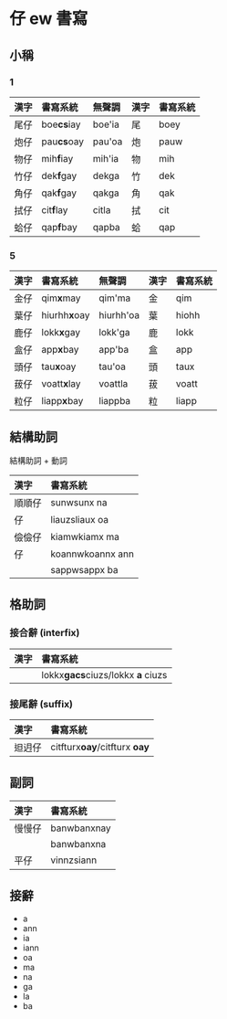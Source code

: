 # 仔 ew 書寫

## 小稱

### 1

| 漢字 | 書寫系統 | 無聲調 | 漢字 | 書寫系統 |
| :--- | :--- | :--- | :--- | :--- |
| 尾仔 | boe**cs**iay | boe'ia | 尾 | boey |
| 炮仔 | pau**cs**oay | pau'oa | 炮 | pauw |
| 物仔 | mih**f**iay | mih'ia | 物 | mih |
| 竹仔 | dek**f**gay | dekga | 竹 | dek |
| 角仔 | qak**f**gay | qakga | 角 | qak |
| 拭仔 | cit**f**lay | citla | 拭 | cit |
| 蛤仔 | qap**f**bay | qapba | 蛤 | qap |

### 5

| 漢字 | 書寫系統 | 無聲調 | 漢字 | 書寫系統 |
| :--- | :--- | :--- | :--- | :--- |
| 金仔 | qim**x**may | qim'ma | 金 | qim |
| 葉仔 | hiurhh**x**oay | hiurhh'oa | 葉 | hiohh |
| 鹿仔 | lokk**x**gay | lokk'ga | 鹿 | lokk |
| 盒仔 | app**x**bay | app'ba | 盒 | app |
| 頭仔 | tau**x**oay | tau'oa | 頭 | taux |
| 菝仔 | voatt**x**lay | voattla | 菝 | voatt |
| 粒仔 | liapp**x**bay | liappba | 粒 | liapp |

## 結構助詞

結構助詞 + 動詞

| 漢字 | 書寫系統 |
| :--- | :--- |
| 順順仔 | sunwsunx na |
| 仔 | liauzsliaux oa |
| 儉儉仔 | kiamwkiamx ma |
| 仔 | koannwkoannx ann |
| | sappwsappx ba |

## 格助詞

### 接合辭 (interfix)

| 漢字 | 書寫系統 |
| :--- | :--- |
|| lokkx**gacs**ciuzs/lokkx **a** ciuzs |

### 接尾辭 (suffix)

| 漢字 | 書寫系統 |
| :--- | :--- |
| 𨑨迌仔 | citfturx**oay**/citfturx **oay** |

## 副詞

| 漢字 | 書寫系統 |
| :--- | :--- |
| 慢慢仔 | banwbanxnay |
|  | banwbanxna |
| 平仔 | vinnzsiann |

## 接辭

* a
* ann
* ia
* iann
* oa
* ma
* na
* ga
* la
* ba
